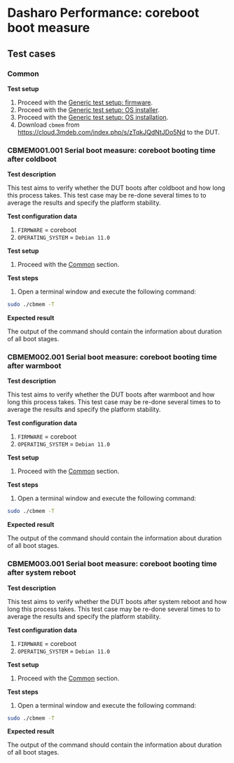 # Dasharo Performance: coreboot boot measure

## Test cases

### Common

**Test setup**

1. Proceed with the
    [Generic test setup: firmware](../../generic-test-setup/#firmware).
1. Proceed with the
    [Generic test setup: OS installer](../../generic-test-setup/#os-installer).
1. Proceed with the
    [Generic test setup: OS installation](../../generic-test-setup/#os-installation).
1. Download `cbmem` from https://cloud.3mdeb.com/index.php/s/zTqkJQdNtJDo5Nd
    to the DUT.

### CBMEM001.001  Serial boot measure: coreboot booting time after coldboot

**Test description**

This test aims to verify whether the DUT boots after coldboot and how long this
process takes. This test case may be re-done several times to to average the
results and specify the platform stability.

**Test configuration data**

1. `FIRMWARE` = coreboot
1. `OPERATING_SYSTEM` = `Debian 11.0`

**Test setup**

1. Proceed with the [Common](#common) section.

**Test steps**

1. Open a terminal window and execute the following command:

```bash
sudo ./cbmem -T
```

**Expected result**

The output of the command should contain the information about duration of 
all boot stages.

### CBMEM002.001 Serial boot measure: coreboot booting time after warmboot

**Test description**

This test aims to verify whether the DUT boots after warmboot and how long this
process takes. This test case may be re-done several times to to average the
results and specify the platform stability.

**Test configuration data**

1. `FIRMWARE` = coreboot
1. `OPERATING_SYSTEM` = `Debian 11.0`

**Test setup**

1. Proceed with the [Common](#common) section.

**Test steps**

1. Open a terminal window and execute the following command:

```bash
sudo ./cbmem -T
```

**Expected result**

The output of the command should contain the information about duration of 
all boot stages.

### CBMEM003.001 Serial boot measure: coreboot booting time after system reboot

**Test description**

This test aims to verify whether the DUT boots after system reboot and how long
this process takes. This test case may be re-done several times to to average
the results and specify the platform stability.

**Test configuration data**

1. `FIRMWARE` = coreboot
1. `OPERATING_SYSTEM` = `Debian 11.0`

**Test setup**

1. Proceed with the [Common](#common) section.

**Test steps**

1. Open a terminal window and execute the following command:

```bash
sudo ./cbmem -T
```

**Expected result**

The output of the command should contain the information about duration of 
all boot stages.

